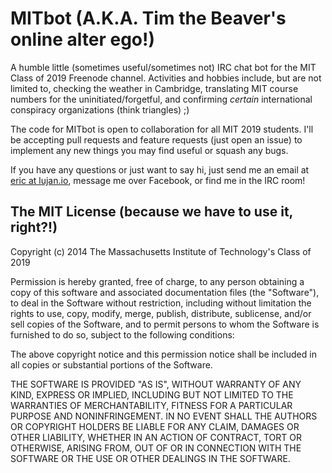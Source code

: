 MITbot (A.K.A. Tim the Beaver's online alter ego!)
======

A humble little (sometimes useful/sometimes not) IRC chat bot for the MIT Class of 2019 Freenode channel. Activities and hobbies include, but are not limited to, checking the weather in Cambridge, translating MIT course numbers for the uninitiated/forgetful, and confirming _certain_ international conspiracy organizations (think triangles) ;)

The code for MITbot is open to collaboration for all MIT 2019 students. I'll be accepting pull requests and feature requests (just open an issue) to implement any new things you may find useful or squash any bugs.

If you have any questions or just want to say hi, just send me an email at [eric at lujan.io](mailto:eric@lujan.io), message me over Facebook, or find me in the IRC room!

## The MIT License (because we have to use it, right?!)
Copyright (c) 2014 The Massachusetts Institute of Technology's Class of 2019

Permission is hereby granted, free of charge, to any person obtaining a copy
of this software and associated documentation files (the "Software"), to deal
in the Software without restriction, including without limitation the rights
to use, copy, modify, merge, publish, distribute, sublicense, and/or sell
copies of the Software, and to permit persons to whom the Software is
furnished to do so, subject to the following conditions:

The above copyright notice and this permission notice shall be included in
all copies or substantial portions of the Software.

THE SOFTWARE IS PROVIDED "AS IS", WITHOUT WARRANTY OF ANY KIND, EXPRESS OR
IMPLIED, INCLUDING BUT NOT LIMITED TO THE WARRANTIES OF MERCHANTABILITY,
FITNESS FOR A PARTICULAR PURPOSE AND NONINFRINGEMENT. IN NO EVENT SHALL THE
AUTHORS OR COPYRIGHT HOLDERS BE LIABLE FOR ANY CLAIM, DAMAGES OR OTHER
LIABILITY, WHETHER IN AN ACTION OF CONTRACT, TORT OR OTHERWISE, ARISING FROM,
OUT OF OR IN CONNECTION WITH THE SOFTWARE OR THE USE OR OTHER DEALINGS IN
THE SOFTWARE.
